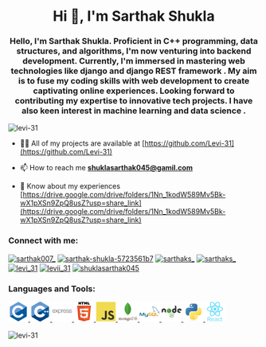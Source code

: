 <h1 align="center">Hi 👋, I'm Sarthak Shukla</h1>
<h3 align="center">Hello, I'm Sarthak Shukla. Proficient in C++ programming, data structures, and algorithms, I'm now venturing into backend development. Currently, I'm immersed in mastering web technologies like django and django REST framework .  My aim is to fuse my coding skills with web development to create captivating online experiences. Looking forward to contributing my expertise to innovative tech projects. I have also keen interest in machine learning and data science .
</h3>

<p align="left"> <img src="https://komarev.com/ghpvc/?username=levi-31&label=Profile%20views&color=0e75b6&style=flat" alt="levi-31" /> </p>

- 👨‍💻 All of my projects are available at [https://github.com/Levi-31](https://github.com/Levi-31)

- 📫 How to reach me **shuklasarthak045@gamil.com**

- 📄 Know about my experiences [https://drive.google.com/drive/folders/1Nn_1kodW589Mv5Bk-wX1pXSn9ZpQ8usZ?usp=share_link](https://drive.google.com/drive/folders/1Nn_1kodW589Mv5Bk-wX1pXSn9ZpQ8usZ?usp=share_link)

<h3 align="left">Connect with me:</h3>
<p align="left">
<a href="https://twitter.com/sarthak007_" target="blank"><img align="center" src="https://raw.githubusercontent.com/rahuldkjain/github-profile-readme-generator/master/src/images/icons/Social/twitter.svg" alt="sarthak007_" height="30" width="40" /></a>
<a href="https://linkedin.com/in/sarthak-shukla-5723561b7" target="blank"><img align="center" src="https://raw.githubusercontent.com/rahuldkjain/github-profile-readme-generator/master/src/images/icons/Social/linked-in-alt.svg" alt="sarthak-shukla-5723561b7" height="30" width="40" /></a>
<a href="https://instagram.com/sarthaks_" target="blank"><img align="center" src="https://raw.githubusercontent.com/rahuldkjain/github-profile-readme-generator/master/src/images/icons/Social/instagram.svg" alt="sarthaks_" height="30" width="40" /></a>
<a href="https://www.hackerrank.com/sarthaks_" target="blank"><img align="center" src="https://raw.githubusercontent.com/rahuldkjain/github-profile-readme-generator/master/src/images/icons/Social/hackerrank.svg" alt="sarthaks_" height="30" width="40" /></a>
<a href="https://codeforces.com/profile/levi_31" target="blank"><img align="center" src="https://raw.githubusercontent.com/rahuldkjain/github-profile-readme-generator/master/src/images/icons/Social/codeforces.svg" alt="levi_31" height="30" width="40" /></a>
<a href="https://www.leetcode.com/levii_31" target="blank"><img align="center" src="https://raw.githubusercontent.com/rahuldkjain/github-profile-readme-generator/master/src/images/icons/Social/leet-code.svg" alt="levii_31" height="30" width="40" /></a>
<a href="https://auth.geeksforgeeks.org/user/shuklasarthak045" target="blank"><img align="center" src="https://raw.githubusercontent.com/rahuldkjain/github-profile-readme-generator/master/src/images/icons/Social/geeks-for-geeks.svg" alt="shuklasarthak045" height="30" width="40" /></a>
</p>

<h3 align="left">Languages and Tools:</h3>
<p align="left"> <a href="https://www.cprogramming.com/" target="_blank" rel="noreferrer"> <img src="https://raw.githubusercontent.com/devicons/devicon/master/icons/c/c-original.svg" alt="c" width="40" height="40"/> </a> <a href="https://www.w3schools.com/cpp/" target="_blank" rel="noreferrer"> <img src="https://raw.githubusercontent.com/devicons/devicon/master/icons/cplusplus/cplusplus-original.svg" alt="cplusplus" width="40" height="40"/> </a> <a href="https://expressjs.com" target="_blank" rel="noreferrer"> <img src="https://raw.githubusercontent.com/devicons/devicon/master/icons/express/express-original-wordmark.svg" alt="express" width="40" height="40"/> </a> <a href="https://www.w3.org/html/" target="_blank" rel="noreferrer"> <img src="https://raw.githubusercontent.com/devicons/devicon/master/icons/html5/html5-original-wordmark.svg" alt="html5" width="40" height="40"/> </a> <a href="https://developer.mozilla.org/en-US/docs/Web/JavaScript" target="_blank" rel="noreferrer"> <img src="https://raw.githubusercontent.com/devicons/devicon/master/icons/javascript/javascript-original.svg" alt="javascript" width="40" height="40"/> </a> <a href="https://www.mongodb.com/" target="_blank" rel="noreferrer"> <img src="https://raw.githubusercontent.com/devicons/devicon/master/icons/mongodb/mongodb-original-wordmark.svg" alt="mongodb" width="40" height="40"/> </a> <a href="https://www.mysql.com/" target="_blank" rel="noreferrer"> <img src="https://raw.githubusercontent.com/devicons/devicon/master/icons/mysql/mysql-original-wordmark.svg" alt="mysql" width="40" height="40"/> </a> <a href="https://nodejs.org" target="_blank" rel="noreferrer"> <img src="https://raw.githubusercontent.com/devicons/devicon/master/icons/nodejs/nodejs-original-wordmark.svg" alt="nodejs" width="40" height="40"/> </a> <a href="https://www.python.org" target="_blank" rel="noreferrer"> <img src="https://raw.githubusercontent.com/devicons/devicon/master/icons/python/python-original.svg" alt="python" width="40" height="40"/> </a> <a href="https://reactjs.org/" target="_blank" rel="noreferrer"> <img src="https://raw.githubusercontent.com/devicons/devicon/master/icons/react/react-original-wordmark.svg" alt="react" width="40" height="40"/> </a> </p>

<p><img align="center" src="https://github-readme-stats.vercel.app/api/top-langs?username=levi-31&show_icons=true&locale=en&layout=compact" alt="levi-31" /></p>
